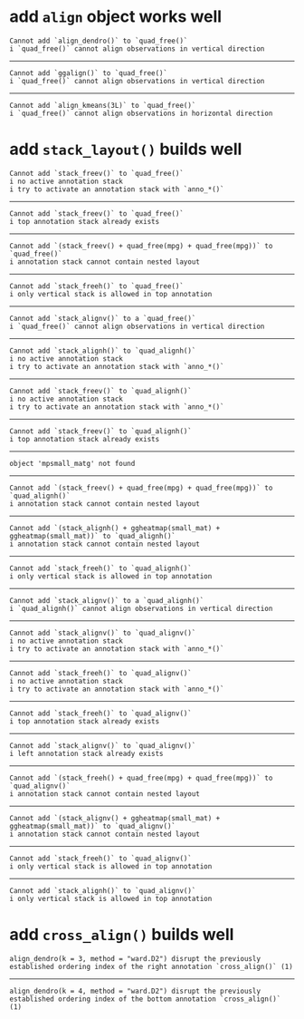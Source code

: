 # add `align` object works well

    Cannot add `align_dendro()` to `quad_free()`
    i `quad_free()` cannot align observations in vertical direction

---

    Cannot add `ggalign()` to `quad_free()`
    i `quad_free()` cannot align observations in vertical direction

---

    Cannot add `align_kmeans(3L)` to `quad_free()`
    i `quad_free()` cannot align observations in horizontal direction

# add `stack_layout()` builds well

    Cannot add `stack_freev()` to `quad_free()`
    i no active annotation stack
    i try to activate an annotation stack with `anno_*()`

---

    Cannot add `stack_freev()` to `quad_free()`
    i top annotation stack already exists

---

    Cannot add `(stack_freev() + quad_free(mpg) + quad_free(mpg))` to `quad_free()`
    i annotation stack cannot contain nested layout

---

    Cannot add `stack_freeh()` to `quad_free()`
    i only vertical stack is allowed in top annotation

---

    Cannot add `stack_alignv()` to a `quad_free()`
    i `quad_free()` cannot align observations in vertical direction

---

    Cannot add `stack_alignh()` to `quad_alignh()`
    i no active annotation stack
    i try to activate an annotation stack with `anno_*()`

---

    Cannot add `stack_freev()` to `quad_alignh()`
    i no active annotation stack
    i try to activate an annotation stack with `anno_*()`

---

    Cannot add `stack_freev()` to `quad_alignh()`
    i top annotation stack already exists

---

    object 'mpsmall_matg' not found

---

    Cannot add `(stack_freev() + quad_free(mpg) + quad_free(mpg))` to `quad_alignh()`
    i annotation stack cannot contain nested layout

---

    Cannot add `(stack_alignh() + ggheatmap(small_mat) + ggheatmap(small_mat))` to `quad_alignh()`
    i annotation stack cannot contain nested layout

---

    Cannot add `stack_freeh()` to `quad_alignh()`
    i only vertical stack is allowed in top annotation

---

    Cannot add `stack_alignv()` to a `quad_alignh()`
    i `quad_alignh()` cannot align observations in vertical direction

---

    Cannot add `stack_alignv()` to `quad_alignv()`
    i no active annotation stack
    i try to activate an annotation stack with `anno_*()`

---

    Cannot add `stack_freeh()` to `quad_alignv()`
    i no active annotation stack
    i try to activate an annotation stack with `anno_*()`

---

    Cannot add `stack_freeh()` to `quad_alignv()`
    i top annotation stack already exists

---

    Cannot add `stack_alignv()` to `quad_alignv()`
    i left annotation stack already exists

---

    Cannot add `(stack_freeh() + quad_free(mpg) + quad_free(mpg))` to `quad_alignv()`
    i annotation stack cannot contain nested layout

---

    Cannot add `(stack_alignv() + ggheatmap(small_mat) + ggheatmap(small_mat))` to `quad_alignv()`
    i annotation stack cannot contain nested layout

---

    Cannot add `stack_freeh()` to `quad_alignv()`
    i only vertical stack is allowed in top annotation

---

    Cannot add `stack_alignh()` to `quad_alignv()`
    i only vertical stack is allowed in top annotation

# add `cross_align()` builds well

    align_dendro(k = 3, method = "ward.D2") disrupt the previously established ordering index of the right annotation `cross_align()` (1)

---

    align_dendro(k = 4, method = "ward.D2") disrupt the previously established ordering index of the bottom annotation `cross_align()` (1)

